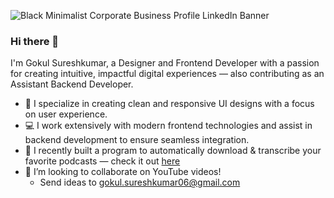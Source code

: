 ![Black Minimalist Corporate Business Profile LinkedIn Banner](https://github.com/user-attachments/assets/0f347a9d-713f-4d14-954a-a3d64f863a60)


### Hi there 👋

I'm Gokul Sureshkumar, a Designer and Frontend Developer with a passion for creating intuitive, impactful digital experiences — also contributing as an Assistant Backend Developer.

- 🎨 I specialize in creating clean and responsive UI designs with a focus on user experience.
- 💻 I work extensively with modern frontend technologies and assist in backend development to ensure seamless integration.
- 🌱 I recently built a program to automatically download & transcribe your favorite podcasts — check it out [here](#)
- 👯 I’m looking to collaborate on YouTube videos!
  - Send ideas to gokul.sureshkumar06@gmail.com


<!--
**KeithGalli/keithgalli** is a ✨ _special_ ✨ repository because its `README.md` (this file) appears on your GitHub profile.

Here are some ideas to get you started:

- 🔭 I’m currently working on ...
- 🌱 I’m currently learning ...
- 👯 I’m looking to collaborate on ...
- 🤔 I’m looking for help with ...
- 💬 Ask me about ...
- 📫 How to reach me: ...
- 😄 Pronouns: ...
- ⚡ Fun fact: ...
-->
